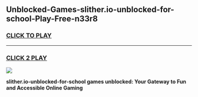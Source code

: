
## Unblocked-Games-slither.io-unblocked-for-school-Play-Free-n33r8
<h3>
<a href="https://premium76.site?title=slither.io-unblocked-for-school&ref=18A1">CLICK TO PLAY</a></h3>
<hr>

<h3>
<a href="https://premium76.site?title=slither.io-unblocked-for-school&ref=18A1">CLICK 2 PLAY</a>
  
</h3>

<a href="https://premium76.site?title=slither.io-unblocked-for-school&ref=18A1"><img src="https://clearcache.store/games.png"></a>


**slither.io-unblocked-for-school games unblocked: Your Gateway to Fun and Accessible Online Gaming**
